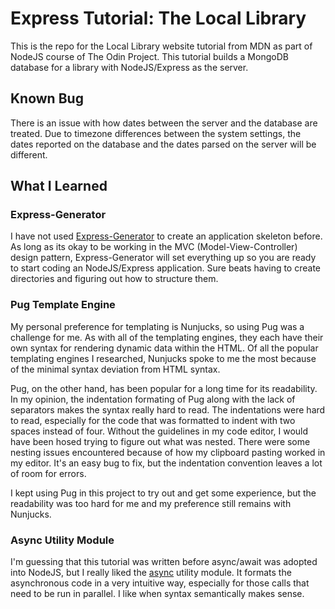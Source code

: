 # Express Tutorial: The Local Library

This is the repo for the Local Library website tutorial from MDN as part of NodeJS course of The Odin Project.  This tutorial builds a MongoDB database for a library with NodeJS/Express as the server.

## Known Bug

There is an issue with how dates between the server and the database are treated.  Due to timezone differences between the system settings, the dates reported on the database and the dates parsed on the server will be different.

## What I Learned

### Express-Generator

I have not used [Express-Generator](https://expressjs.com/en/starter/generator.html) to create an application skeleton before.  As long as its okay to be working in the MVC \(Model-View-Controller\) design pattern, Express-Generator will set everything up so you are ready to start coding an NodeJS/Express application.  Sure beats having to create directories and figuring out how to structure them.

### Pug Template Engine

My personal preference for templating is Nunjucks, so using Pug was a challenge for me.  As with all of the templating engines, they each have their own syntax for rendering dynamic data within the HTML.  Of all the popular templating engines I researched, Nunjucks spoke to me the most because of the minimal syntax deviation from HTML syntax.

Pug, on the other hand, has been popular for a long time for its readability.  In my opinion, the indentation formating of Pug along with the lack of separators makes the syntax really hard to read.  The indentations were hard to read, especially for the code that was formatted to indent with two spaces instead of four.  Without the guidelines in my code editor, I would have been hosed trying to figure out what was nested.  There were some nesting issues encountered because of how my clipboard pasting worked in my editor.  It's an easy bug to fix, but the indentation convention leaves a lot of room for errors.

I kept using Pug in this project to try out and get some experience, but the readability was too hard for me and my preference still remains with Nunjucks.

### Async Utility Module

I'm guessing that this tutorial was written before async/await was adopted into NodeJS, but I really liked the [async](https://github.com/caolan/async) utility module.  It formats the asynchronous code in a very intuitive way, especially for those calls that need to be run in parallel.  I like when syntax semantically makes sense.